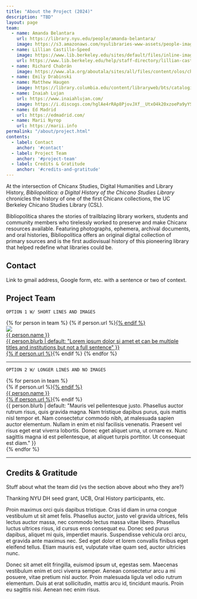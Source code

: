 ```yaml
---
title: "About the Project (2024)"
description: "TBD"
layout: page
team:
  - name: Amanda Belantara
    url: https://library.nyu.edu/people/amanda-belantara/
    image: https://s3.amazonaws.com/nyulibraries-www-assets/people-images/amanda-belantara.jpg
  - name: Lillian Castillo-Speed
    image: https://www.lib.berkeley.edu/sites/default/files/inline-images/webLily-01190%202_0.jpg
    url: https://www.lib.berkeley.edu/help/staff-directory/lillian-castillo-speed
  - name: Richard Chabrán
    image: https://www.ala.org/aboutala/sites/all/files/content/olos/chabran.jpg
  - name: Emily Drabinski
  - name: Matthew Haugen
    image: https://library.columbia.edu/content/libraryweb/bts/cataloging/staff/_jcr_content/layout_par_main_1/image_v2_898913862.img.jpg/1659756355614.jpg
  - name: Inaiah Lujan
    url: https://www.inaiahlujan.com/
    image: https://i.discogs.com/hglAe4rRAp8PjovJXf__UtxO4k20xzoePa9yYSlRC1E/rs:fit/g:sm/q:40/h:300/w:300/czM6Ly9kaXNjb2dz/LWRhdGFiYXNlLWlt/YWdlcy9BLTQ0NTky/ODItMTU4NjExOTk0/My0yODMzLmpwZWc.jpeg
  - name: Ed Madrid
    url: https://edmadrid.com/
  - name: Marii Nyrop
    url: https://marii.info
permalink: "/about/project.html"
contents:
  - label: Contact
    anchor: '#contact'
  - label: Project Team
    anchor: '#project-team'
  - label: Credits & Gratitude
    anchor: '#credits-and-gratitude'
---
```

At the intersection of Chicanx Studies, Digital Humanities and Library History, *Bibliopolítica: a Digital History of the Chicano Studies Library* chronicles the history of one of the first Chicanx collections, the UC Berkeley Chicano Studies Library (CSL).

Bibliopolítica shares the stories of trailblazing library workers, students and community members who tirelessly worked to preserve and make Chicanx resources available. Featuring photographs, ephemera, archival documents, and oral histories, Bibliopolítica offers an original digital collection of primary sources and is the first audiovisual history of this pioneering library that helped redefine what libraries could be. 

## Contact 

Link to gmail address, Google form, etc. with a sentence or two of context.

## Project Team

<code id="opt-1">OPTION 1 W/ SHORT LINES AND IMAGES</code>

<div class="not-prose">
  <div class="grid lg:grid-cols-3 md:grid-cols-2 grid-cols-1 gap-8">
  {% for person in team %}
  {% if person.url %}<a a href="{{ person.url }}" target="_none">{% endif %}
  <div class="flex items-center my-6 gap-4">
    <div class="flex-none">
      <div class="avatar">
        <div class="w-20 h-20 rounded-full grayscale">
          <img src="{{ '/assets/filler.png' | url }}" />
        </div>
      </div>
    </div>
    <div class="flex-1">
      <div class="font-semibold text-xl">{{ person.name }}</div>
      <div class="leading-tight font-light">{{ person.blurb | default: "Lorem ipsum dolor si amet et can be multiple titles and institutions but not a full sentence" }}</div>
    </div>
  </div>
  {% if person.url %}</a>{% endif %}
  {% endfor %}
  </div>
</div>

<hr>

<code id="opt-2">OPTION 2 W/ LONGER LINES AND NO IMAGES</code>

<div class="not-prose">
  <div class="grid md:grid-cols-2 grid-cols-1 gap-8">
  {% for person in team %}
  <div class="flex items-center my-6 gap-4">
    <div class="flex-1">
      {% if person.url %}<a a class="hover:text-accent" href="{{ person.url }}" target="_none">{% endif %}
      <div class="font-semibold text-xl">{{ person.name }}</div>
      {% if person.url %}</a>{% endif %}
      <div class="leading-tight font-light">{{ person.blurb | default: "Mauris vel pellentesque justo. Phasellus auctor rutrum risus, quis gravida magna. Nam tristique dapibus purus, quis mattis nisl tempor et. Nam consectetur commodo nibh, at malesuada sapien auctor elementum. Nullam in enim et nisl facilisis venenatis. Praesent vel risus eget erat viverra lobortis. Donec eget aliquet urna, ut ornare ex. Nunc sagittis magna id est pellentesque, at aliquet turpis porttitor. Ut consequat est diam." }}</div>
    </div>
  </div>
  {% endfor %}
  </div>
</div>

<hr>

## Credits & Gratitude

Stuff about what the team did (vs the section above about who they are?)

Thanking NYU DH seed grant, UCB, Oral History participants, etc.

Proin maximus orci quis dapibus tristique. Cras id diam in urna congue vestibulum ut sit amet felis. Phasellus auctor, justo vel gravida ultrices, felis lectus auctor massa, nec commodo lectus massa vitae libero. Phasellus luctus ultrices risus, id cursus eros consequat eu. Donec sed purus dapibus, aliquet mi quis, imperdiet mauris. Suspendisse vehicula orci arcu, et gravida ante maximus nec. Sed eget dolor et lorem convallis finibus eget eleifend tellus. Etiam mauris est, vulputate vitae quam sed, auctor ultricies nunc.

Donec sit amet elit fringilla, euismod ipsum ut, egestas sem. Maecenas vestibulum enim et orci viverra semper. Aenean consectetur arcu a mi posuere, vitae pretium nisl auctor. Proin malesuada ligula vel odio rutrum elementum. Duis at erat sollicitudin, mattis arcu id, tincidunt mauris. Proin eu sagittis nisi. Aenean nec enim risus. 


